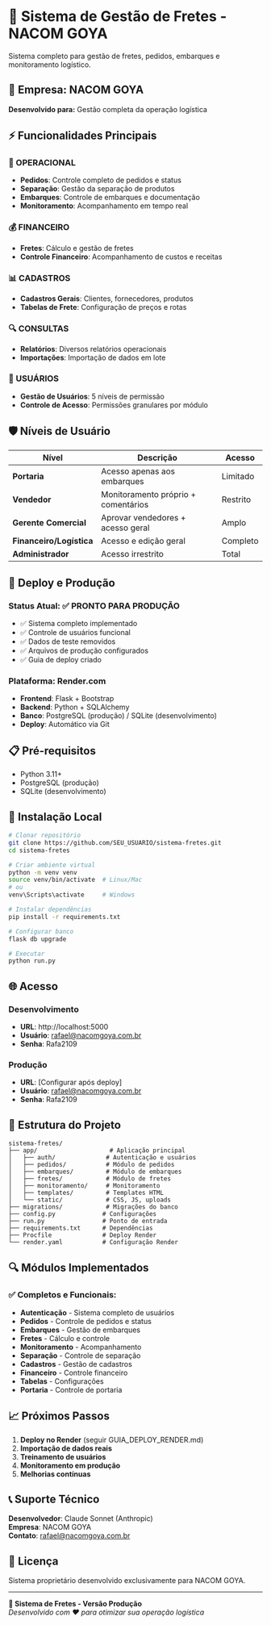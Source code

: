 # 🚚 Sistema de Gestão de Fretes - NACOM GOYA

Sistema completo para gestão de fretes, pedidos, embarques e monitoramento logístico.

## 🏢 Empresa: NACOM GOYA
**Desenvolvido para:** Gestão completa da operação logística

## ⚡ Funcionalidades Principais

### 🎯 OPERACIONAL
- **Pedidos**: Controle completo de pedidos e status
- **Separação**: Gestão da separação de produtos
- **Embarques**: Controle de embarques e documentação
- **Monitoramento**: Acompanhamento em tempo real

### 💰 FINANCEIRO  
- **Fretes**: Cálculo e gestão de fretes
- **Controle Financeiro**: Acompanhamento de custos e receitas

### 📊 CADASTROS
- **Cadastros Gerais**: Clientes, fornecedores, produtos
- **Tabelas de Frete**: Configuração de preços e rotas

### 🔍 CONSULTAS
- **Relatórios**: Diversos relatórios operacionais
- **Importações**: Importação de dados em lote

### 👥 USUÁRIOS
- **Gestão de Usuários**: 5 níveis de permissão
- **Controle de Acesso**: Permissões granulares por módulo

## 🛡️ Níveis de Usuário

| Nível | Descrição | Acesso |
|-------|-----------|--------|
| **Portaria** | Acesso apenas aos embarques | Limitado |
| **Vendedor** | Monitoramento próprio + comentários | Restrito |
| **Gerente Comercial** | Aprovar vendedores + acesso geral | Amplo |
| **Financeiro/Logística** | Acesso e edição geral | Completo |
| **Administrador** | Acesso irrestrito | Total |

## 🚀 Deploy e Produção

### Status Atual: ✅ PRONTO PARA PRODUÇÃO

- ✅ Sistema completo implementado
- ✅ Controle de usuários funcional
- ✅ Dados de teste removidos
- ✅ Arquivos de produção configurados
- ✅ Guia de deploy criado

### Plataforma: Render.com
- **Frontend**: Flask + Bootstrap
- **Backend**: Python + SQLAlchemy  
- **Banco**: PostgreSQL (produção) / SQLite (desenvolvimento)
- **Deploy**: Automático via Git

## 📋 Pré-requisitos

- Python 3.11+
- PostgreSQL (produção)
- SQLite (desenvolvimento)

## 🔧 Instalação Local

```bash
# Clonar repositório
git clone https://github.com/SEU_USUARIO/sistema-fretes.git
cd sistema-fretes

# Criar ambiente virtual
python -m venv venv
source venv/bin/activate  # Linux/Mac
# ou
venv\Scripts\activate     # Windows

# Instalar dependências
pip install -r requirements.txt

# Configurar banco
flask db upgrade

# Executar
python run.py
```

## 🌐 Acesso

### Desenvolvimento
- **URL**: http://localhost:5000
- **Usuário**: rafael@nacomgoya.com.br
- **Senha**: Rafa2109

### Produção
- **URL**: [Configurar após deploy]
- **Usuário**: rafael@nacomgoya.com.br
- **Senha**: Rafa2109

## 📁 Estrutura do Projeto

```
sistema-fretes/
├── app/                    # Aplicação principal
│   ├── auth/              # Autenticação e usuários
│   ├── pedidos/           # Módulo de pedidos
│   ├── embarques/         # Módulo de embarques
│   ├── fretes/            # Módulo de fretes
│   ├── monitoramento/     # Monitoramento
│   ├── templates/         # Templates HTML
│   └── static/            # CSS, JS, uploads
├── migrations/            # Migrações do banco
├── config.py             # Configurações
├── run.py                # Ponto de entrada
├── requirements.txt      # Dependências
├── Procfile              # Deploy Render
└── render.yaml           # Configuração Render
```

## 🔍 Módulos Implementados

### ✅ Completos e Funcionais:
- **Autenticação** - Sistema completo de usuários
- **Pedidos** - Controle de pedidos e status
- **Embarques** - Gestão de embarques
- **Fretes** - Cálculo e controle
- **Monitoramento** - Acompanhamento
- **Separação** - Controle de separação
- **Cadastros** - Gestão de cadastros
- **Financeiro** - Controle financeiro
- **Tabelas** - Configurações
- **Portaria** - Controle de portaria

## 📈 Próximos Passos

1. **Deploy no Render** (seguir GUIA_DEPLOY_RENDER.md)
2. **Importação de dados reais**
3. **Treinamento de usuários**
4. **Monitoramento em produção**
5. **Melhorias contínuas**

## 📞 Suporte Técnico

**Desenvolvedor**: Claude Sonnet (Anthropic)  
**Empresa**: NACOM GOYA  
**Contato**: rafael@nacomgoya.com.br

## 📄 Licença

Sistema proprietário desenvolvido exclusivamente para NACOM GOYA.

---

**🎉 Sistema de Fretes - Versão Produção**  
*Desenvolvido com ❤️ para otimizar sua operação logística* 
